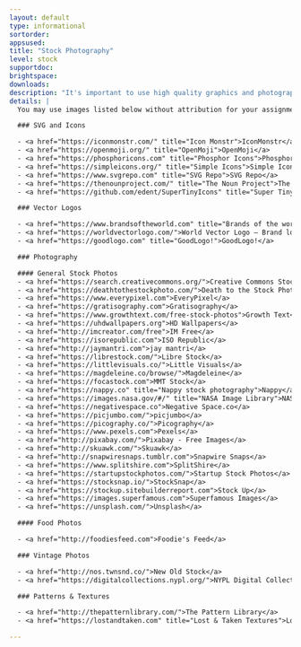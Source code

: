 ```yaml
---
layout: default
type: informational
sortorder:
appsused:
title: "Stock Photography"
level: stock
supportdoc:
brightspace: 
downloads:
description: "It's important to use high quality graphics and photography in your design projects. These sites are offered to students as sources for use in your school projects."
details: |
  You may use images listed below without attribution for your assignments. That said, if your teacher directs you to include attribution, please do so. What the teacher states in class is the law of the land.

  ### SVG and Icons

  - <a href="https://iconmonstr.com/" title="Icon Monstr">IconMonstr</a>
  - <a href="https://openmoji.org/" title="OpenMoji">OpenMoji</a>
  - <a href="https://phosphoricons.com" title="Phosphor Icons">Phosphor Icons</a>
  - <a href="https://simpleicons.org/" title="Simple Icons">Simple Icons</a>
  - <a href="https://www.svgrepo.com" title="SVG Repo">SVG Repo</a>
  - <a href="https://thenounproject.com/" title="The Noun Project">The Noun Project</a>
  - <a href="https://github.com/edent/SuperTinyIcons" title="Super Tiny Icons">Super Tiny Icons</a>

  ### Vector Logos

  - <a href="https://www.brandsoftheworld.com" title="Brands of the world">Brands of the World</a>
  - <a href="https://worldvectorlogo.com/">World Vector Logo — Brand logos free to download</a>
  - <a href="https://goodlogo.com" title="GoodLogo!">GoodLogo!</a>

  ### Photography

  #### General Stock Photos
  - <a href="https://search.creativecommons.org/">Creative Commons Stock Photography</a>
  - <a href="https://deathtothestockphoto.com/">Death to the Stock Photo</a>
  - <a href="https://www.everypixel.com">EveryPixel</a>
  - <a href="https://gratisography.com">Gratisography</a>
  - <a href="https://www.growthtext.com/free-stock-photos">Growth Text</a>
  - <a href="https://uhdwallpapers.org">HD Wallpapers</a>
  - <a href="http://imcreator.com/free">IM Free</a>
  - <a href="https://isorepublic.com">ISO Republic</a>
  - <a href="http://jaymantri.com">jay mantri</a>
  - <a href="https://librestock.com/">Libre Stock</a>
  - <a href="https://littlevisuals.co/">Little Visuals</a>
  - <a href="https://magdeleine.co/browse/">Magdeleine</a>
  - <a href="https://focastock.com">MMT Stock</a>
  - <a href="https://nappy.co" title="Nappy stock photography">Nappy</a>
  - <a href="https://images.nasa.gov/#/" title="NASA Image Library">NASA Image Library</a>
  - <a href="https://negativespace.co">Negative Space.co</a>
  - <a href="https://picjumbo.com/">picjumbo</a>
  - <a href="https://picography.co/">Picography</a>
  - <a href="https://www.pexels.com">Pexels</a>
  - <a href="http://pixabay.com/">Pixabay - Free Images</a>
  - <a href="http://skuawk.com/">Skuawk</a>
  - <a href="http://snapwiresnaps.tumblr.com">Snapwire Snaps</a>
  - <a href="https://www.splitshire.com">SplitShire</a>
  - <a href="https://startupstockphotos.com/">Startup Stock Photos</a>
  - <a href="https://stocksnap.io/">StockSnap</a>
  - <a href="https://stockup.sitebuilderreport.com">Stock Up</a>
  - <a href="https://images.superfamous.com">Superfamous Images</a>
  - <a href="https://unsplash.com/">Unsplash</a>

  #### Food Photos

  - <a href="http://foodiesfeed.com">Foodie's Feed</a>

  ### Vintage Photos

  - <a href="http://nos.twnsnd.co/">New Old Stock</a>
  - <a href="https://digitalcollections.nypl.org/">NYPL Digital Collections</a>

  ### Patterns & Textures

  - <a href="http://thepatternlibrary.com/">The Pattern Library</a>
  - <a href="https://lostandtaken.com" title="Lost & Taken Textures">Lost & Taken</a>

---
```

